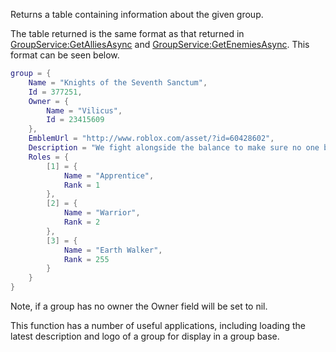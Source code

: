 Returns a table containing information about the given group.

The table returned is the same format as that returned in [GroupService:GetAlliesAsync](https://developer.roblox.com/en-us/api-reference/function/GroupService/GetAlliesAsync) and [GroupService:GetEnemiesAsync](https://developer.roblox.com/en-us/api-reference/function/GroupService/GetEnemiesAsync). This format can be seen below.

```lua
group = {
    Name = "Knights of the Seventh Sanctum",
    Id = 377251,
    Owner = {
        Name = "Vilicus",
        Id = 23415609
    },
    EmblemUrl = "http://www.roblox.com/asset/?id=60428602",
    Description = "We fight alongside the balance to make sure no one becomes to powerful",
    Roles = {
        [1] = {
            Name = "Apprentice",
            Rank = 1
        },
        [2] = {
            Name = "Warrior",
            Rank = 2
        },
        [3] = {
            Name = "Earth Walker",
            Rank = 255
        }
    }
}
``` 

Note, if a group has no owner the Owner field will be set to nil.

This function has a number of useful applications, including loading the latest description and logo of a group for display in a group base.